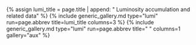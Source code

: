 {% assign lumi_title = page.title | append: " Luminosity accumulation and related data" %}
{% include generic_gallery.md type="lumi" run=page.abbrev title=lumi_title columns=3 %}
{% include generic_gallery.md type="lumi" run=page.abbrev title=" " columns=1 gallery="aux" %}
